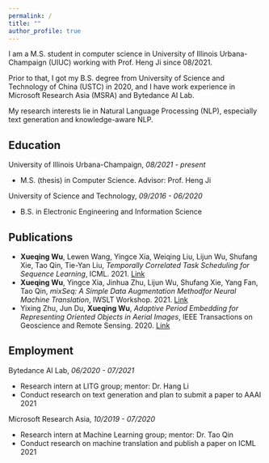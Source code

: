 ```yaml
---
permalink: /
title: ""
author_profile: true
---
```


I am a M.S. student in computer science in University of Illinois Urbana-Champaign (UIUC) working with Prof. Heng Ji since 08/2021.

Prior to that, I got my B.S. degree from University of Science and Technology of China (USTC) in 2020, and I have work experience in Microsoft Research Asia (MSRA) and Bytedance AI Lab.

My research interests lie in Natural Language Processing (NLP), especially text generation and knowledge-aware NLP.

## Education

University of Illinois Urbana-Champaign, *08/2021 - present*

* M.S. (thesis) in Computer Science. Advisor: Prof. Heng Ji

University of Science and Technology, *09/2016 - 06/2020*

* B.S. in Electronic Engineering and Information Science

## Publications

* **Xueqing Wu**, Lewen Wang, Yingce Xia, Weiqing Liu, Lijun Wu, Shufang Xie, Tao Qin, Tie-Yan Liu, *Temporally Correlated Task Scheduling for Sequence Learning*, ICML. 2021. [Link](http://proceedings.mlr.press/v139/wu21e.html)
* **Xueqing Wu**, Yingce Xia, Jinhua Zhu, Lijun Wu, Shufang Xie, Yang Fan, Tao Qin, *mixSeq: A Simple Data Augmentation Methodfor Neural Machine Translation*, IWSLT Workshop. 2021. [Link](https://aclanthology.org/2021.iwslt-1.23)
* Yixing Zhu, Jun Du, **Xueqing Wu**, *Adaptive Period Embedding for Representing Oriented Objects in Aerial Images*, IEEE Transactions on Geoscience and Remote Sensing. 2020. [Link](https://ieeexplore.ieee.org/document/9057525)

## Employment

Bytedance AI Lab, *06/2020 - 07/2021*
* Research intern at LITG group; mentor: Dr. Hang Li
* Conduct research on text generation and plan to submit a paper to AAAI 2021

Microsoft Research Asia, *10/2019 - 07/2020*
* Research intern at Machine Learning group; mentor: Dr. Tao Qin
* Conduct research on machine translation and publish a paper on ICML 2021
